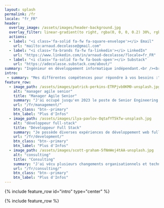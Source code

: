 ```yaml
---
layout: splash
permalink: /fr
locale: "fr_FR"
header:
  overlay_image: /assets/images/header-background.jpg
  overlay_filter: linear-gradient(to right, rgba(0, 0, 0, 0.2) 30%, rgba(164, 10, 10, 0.2))
  actions:
  - label: "<i class='fa-solid fa-fw fa-square-envelope'></i> Email"
    url: "mailto:arnaud.decolasse@gmail.com"
  - label: "<i class='fa-brands fa-fw fa-linkedin'></i> LinkedIn"
    url: "https://www.linkedin.com/in/arnaud-decolasse/?locale=fr_FR"
  - label: "<i class='fa-solid fa-fw fa-book-open'></i> Substack"
    url: "https://adecolasse.substack.com/about/"
summary: "Ingénieur en développement informatique indépendant.<br /><br />15 ans d'expérience au sein de groupes tel qu'Expedia et Bouygues Telecom, en France et aux États-Unis.<br />"
intro:
 - summary: "Mes différentes compétences pour répondre à vos besoins :"
feature_row:
  - image_path: /assets/images/patrick-perkins-ETRPjvb0KM0-unsplash.jpg
    alt: "manager agile senior"
    title: "Manager Agile Senior"
    summary: "J'ai occupé jusqu'en 2023 le poste de Senior Engineering Manager, utilisant les méthodes Agile pour organiser des équipes de développement poylvalentes."
    url: "/fr/management/"
    btn_class: "btn--primary"    
    btn_label: "Plus d'Infos"
  - image_path: /assets/images/ilya-pavlov-OqtafYT5kTw-unsplash.jpg
    alt: "développeur full-stack"
    title: "Développeur Full Stack"
    summary: "Je possède diverses expériences de développement web full stack, avec une spécialisation sur la partie back-end et les technologies APIs, y compris sur le Cloud."
    url: "/fr/development/"
    btn_class: "btn--primary"
    btn_label: "Plus d'Infos"    
  - image_path: /assets/images/scott-graham-5fNmWej4tAA-unsplash.jpg
    alt: "consulting"
    title: "Consulting"
    summary: "J'ai vécu plusieurs changements organisationnels et technologiques durant ma carrière, tout en prenant part aux choix structurants impactant les équipes."
    url: "/fr/consulting/"
    btn_class: "btn--primary"    
    btn_label: "Plus d'Infos"
---
```


{% include feature_row id="intro" type="center" %}

{% include feature_row %}